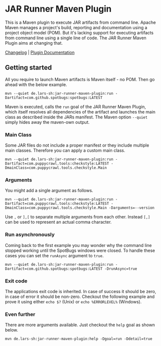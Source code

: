 # JAR Runner Maven Plugin
This is a Maven plugin to execute JAR artifacts from command line. Apache Maven manages a project's build, reporting and documentation using a project object model (POM). But it's lacking support for executing artifacts from command line using a single line of code. The JAR Runner Maven Plugin aims at changing that.

[Changelog](CHANGELOG.md)  |  [Plugin Documentation](https://lars-sh.github.io/jar-runner-maven-plugin/plugin-info.html)

## Getting started
All you require to launch Maven artifacts is Maven itself - no POM. Then go ahead with the below example.

	mvn --quiet de.lars-sh:jar-runner-maven-plugin:run -Dartifact=com.github.spotbugs:spotbugs:LATEST

Maven is executed, calls the `run` goal of the JAR Runner Maven Plugin, which itself resolves all dependencies of the artifact and launches the main class as described inside the JARs manifest. The Maven option `--quiet` simply hides away the maven-own output.

### Main Class
Some JAR files do not include a proper manifest or they include multiple main classes. Therefore you can apply a custom main class.

	mvn --quiet de.lars-sh:jar-runner-maven-plugin:run -Dartifact=com.puppycrawl.tools:checkstyle:LATEST -DmainClass=com.puppycrawl.tools.checkstyle.Main

### Arguments
You might add a single argument as follows.

	mvn --quiet de.lars-sh:jar-runner-maven-plugin:run -Dartifact=com.puppycrawl.tools:checkstyle:LATEST -DmainClass=com.puppycrawl.tools.checkstyle.Main -Darguments=--version

Use `,` or `],[` to separate multiple arguments from each other. Instead `[,]` can be used to represent an actual comma character.

### Run asynchronously
Coming back to the first example you may wonder why the command line stopped working until the SpotBugs windows were closed. To handle these cases you can set the `runAsync` argument to `true`.

	mvn --quiet de.lars-sh:jar-runner-maven-plugin:run -Dartifact=com.github.spotbugs:spotbugs:LATEST -DrunAsync=true

### Exit code
The applications exit code is inherited. In case of success it should be zero, in case of error it should be non-zero. Checkout the following example and prove it using either `echo $?` (Unix) or `echo %ERRORLEVEL%` (Windows).

### Even further
There are more arguments available. Just checkout the `help` goal as shown below.

	mvn de.lars-sh:jar-runner-maven-plugin:help -Dgoal=run -Ddetail=true